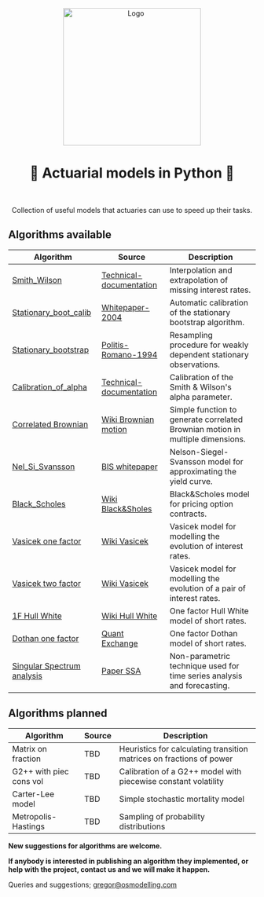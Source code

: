 <div align="center">
  <a href="https://github.com/open-source-modelling" target="_blank">
    <picture>
      <img src="images/OSM_logo.jpeg" width=280 alt="Logo"/>
    </picture>
  </a>
</div>

<h1 align="center" style="border-botom: none">
  <b>
    🐍 Actuarial models in Python 🐍     
  </b>
</h1>

</br>

<p align="center">
  Collection of useful models that actuaries can use to speed up their tasks. 
</p>


## Algorithms available

| Algorithm                | Source                              | Description                                                                   |
| -------------------------| ----------------------------------- | ----------------------------------------------------------------------------- |
| [Smith_Wilson]           | [Technical-documentation]           | Interpolation and extrapolation of missing interest rates.                    |
| [Stationary_boot_calib]  | [Whitepaper-2004]                   | Automatic calibration of the stationary bootstrap algorithm.                  |
| [Stationary_bootstrap]   | [Politis-Romano-1994]               | Resampling procedure for weakly dependent stationary observations.            |
| [Calibration_of_alpha]   | [Technical-documentation]           | Calibration of the Smith & Wilson's alpha parameter.                          |
| [Correlated Brownian]    | [Wiki Brownian motion]              | Simple function to generate correlated Brownian motion in multiple dimensions.|
| [Nel_Si_Svansson]        | [BIS whitepaper]                    | Nelson-Siegel-Svansson model for approximating the yield curve.               |
| [Black_Scholes]          | [Wiki Black&Sholes]                 | Black&Scholes model for pricing option contracts.                             |
| [Vasicek one factor]     | [Wiki Vasicek]                      | Vasicek model for modelling the evolution of interest rates.                  |
| [Vasicek two factor]     | [Wiki Vasicek]                      | Vasicek model for modelling the evolution of a pair of interest rates.        |
| [1F Hull White]          | [Wiki Hull White]                   | One factor Hull White model of short rates.                                   |
| [Dothan one factor]      | [Quant Exchange]                    | One factor Dothan model of short rates.                                       |
| [Singular Spectrum analysis]      | [Paper SSA]                | Non-parametric technique used for time series analysis and forecasting.       |


[Singular Spectrum analysis]:https://github.com/open-source-modelling/singular_spectrum_analysis
[Paper SSA]:https://papers.ssrn.com/sol3/papers.cfm?abstract_id=5136637
[Quant Exchange]:https://quant.stackexchange.com/questions/16017/for-the-dothan-model-eqbt-infty
[Dothan one factor]:https://github.com/open-source-modelling/insurance_python/tree/main/dothan_one_factor
[Wiki Hull White]:https://en.wikipedia.org/wiki/Hull%E2%80%93White_model
[1F Hull White]:https://github.com/open-source-modelling/insurance_python/tree/main/hull_white_one_factor
[Smith_Wilson]: https://github.com/open-source-modelling/insurance_python/tree/main/smith_wilson
[Technical-documentation]: https://www.eiopa.europa.eu/sites/default/files/risk_free_interest_rate/12092019-technical_documentation.pdf
[Stationary_boot_calib]: https://github.com/open-source-modelling/insurance_python/tree/main/stationary_bootstrap_calibration
[Whitepaper-2004]: http://public.econ.duke.edu/~ap172/Politis_White_2004.pdf
[Stationary_bootstrap]: https://github.com/open-source-modelling/insurance_python/tree/main/stationary_bootstrap
[Politis-Romano-1994]: https://www.jstor.org/stable/2290993
[Calibration_of_alpha]: https://github.com/open-source-modelling/insurance_python/tree/main/bisection_alpha
[Correlated Brownian]: https://github.com/open-source-modelling/insurance_python/tree/main/correlated_brownian_motion
[Wiki Brownian motion]: https://en.wikipedia.org/wiki/Brownian_motion
[Nel_Si_Svansson]: https://github.com/open-source-modelling/insurance_python/tree/main/nelson_siegel_svansson
[BIS whitepaper]: https://www.bis.org/publ/bppdf/bispap25l.pdf
[Black_Scholes]: https://github.com/open-source-modelling/insurance_python/tree/main/black_sholes
[Wiki Black&Sholes]: https://en.wikipedia.org/wiki/Black%E2%80%93Scholes_model
[Vasicek one factor]: https://github.com/open-source-modelling/insurance_python/tree/main/vasicek_one_factor
[Wiki Vasicek]: https://en.wikipedia.org/wiki/Vasicek_model
[Vasicek two factor]: https://github.com/open-source-modelling/insurance_python/tree/main/vasicek_two_factor

## Algorithms planned

| Algorithm              | Source                              | Description                                                            |
| ---------------------- | ----------------------------------- | ---------------------------------------------------------------------- |
| Matrix on fraction     | TBD                                 | Heuristics for calculating transition matrices on fractions of power   |
| G2++ with piec cons vol| TBD                                 | Calibration of a G2++ model with piecewise constant volatility          |
| Carter-Lee model       | TBD                                 | Simple stochastic mortality model                                      |
| Metropolis-Hastings    | TBD                                 | Sampling of probability distributions                                  |

<b> New suggestions for algorithms are welcome. </b>

<b> If anybody is interested in publishing an algorithm they implemented, or help with the project, contact us and we will make it happen. </b>

Queries and suggestions; gregor@osmodelling.com
